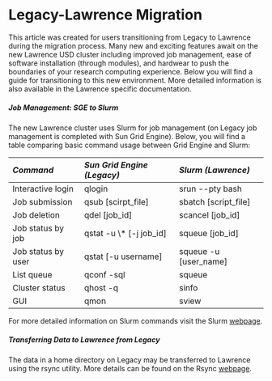 # Legacy-Lawrence Migration

This article was created for users transitioning from Legacy to Lawrence during the migration process. Many new and exciting features await on the new Lawrence USD cluster including improved job management, ease of software installation \(through modules\), and hardwear to push the boundaries of your research computing experience. Below you will find a guide for transitioning to this new environment. More detailed information is also available in the Lawrence specific documentation.

##### Job Management: SGE to Slurm

The new Lawrence cluster uses Slurm for job management \(on Legacy job management is completed with Sun Grid Engine\). Below, you will find a table comparing basic command usage between Grid Engine and Slurm:

| _Command_ | _Sun Grid Engine \(Legacy\)_ | _Slurm \(Lawrence\)_ |
| :--- | :--- | :--- |
| Interactive login | qlogin | srun --pty bash |
| Job submission | qsub \[scirpt\_file\] | sbatch \[script\_file\] |
| Job deletion | qdel \[job\_id\] | scancel \[job\_id\] |
| Job status by job | qstat -u \\* \[-j job\_id\] | squeue \[job\_id\] |
| Job status by user | qstat \[-u username\] | squeue -u \[user\_name\] |
| List queue | qconf -sql | squeue |
| Cluster status | qhost -q | sinfo |
| GUI | qmon | sview |

For more detailed information on Slurm commands visit the Slurm [webpage](https://slurm.schedmd.com/).



##### Transferring Data to Lawrence from Legacy

The data in a home directory on Legacy may be transferred to Lawrence using the rsync utility. More details can be found on the Rsync [webpage](https://rsync.samba.org/).



